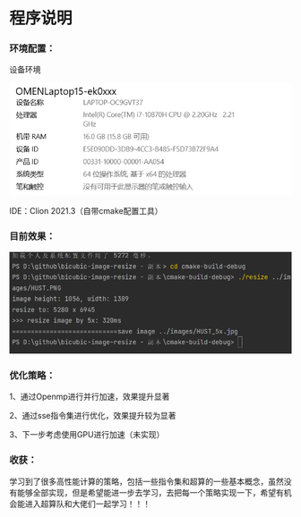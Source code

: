 # 程序说明

### 环境配置：

设备环境

![image-20221201023800496](.\images\image-20221201023800496.png)

IDE：Clion 2021.3（自带cmake配置工具）

### 目前效果：

![image-20221201023957044](.\images\image-20221201023957044.png)

### 优化策略：

1、通过Openmp进行并行加速，效果提升显著

2、通过sse指令集进行优化，效果提升较为显著

3、下一步考虑使用GPU进行加速（未实现）

### 收获：

学习到了很多高性能计算的策略，包括一些指令集和超算的一些基本概念，虽然没有能够全部实现，但是希望能进一步去学习，去把每一个策略实现一下，希望有机会能进入超算队和大佬们一起学习！！！